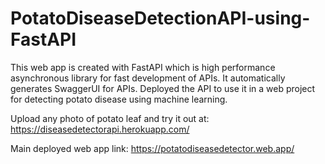 # PotatoDiseaseDetectionAPI-using-FastAPI

This web app is created with FastAPI which is high performance asynchronous library for fast development of APIs. It automatically generates SwaggerUI for APIs.
Deployed the API to use it in a web project for detecting potato disease using machine learning.

Upload any photo of potato leaf and try it out at: https://diseasedetectorapi.herokuapp.com/

Main deployed web app link: https://potatodiseasedetector.web.app/
